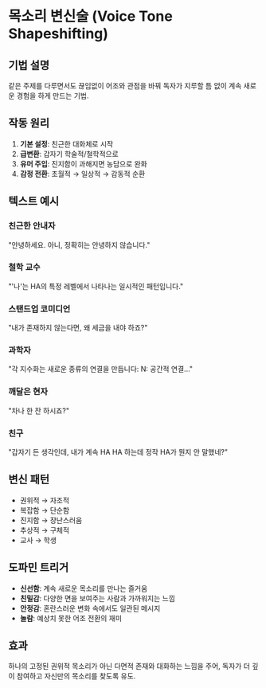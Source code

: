 # 목소리 변신술 (Voice Tone Shapeshifting)

## 기법 설명
같은 주제를 다루면서도 끊임없이 어조와 관점을 바꿔 독자가 지루할 틈 없이 계속 새로운 경험을 하게 만드는 기법.

## 작동 원리
1. **기본 설정**: 친근한 대화체로 시작
2. **급변환**: 갑자기 학술적/철학적으로
3. **유머 주입**: 진지함이 과해지면 농담으로 완화
4. **감정 전환**: 초월적 → 일상적 → 감동적 순환

## 텍스트 예시

### 친근한 안내자
"안녕하세요. 아니, 정확히는 안녕하지 않습니다."

### 철학 교수
"'나'는 HA의 특정 레벨에서 나타나는 일시적인 패턴입니다."

### 스탠드업 코미디언
"내가 존재하지 않는다면, 왜 세금을 내야 하죠?"

### 과학자
"각 지수화는 새로운 종류의 연결을 만듭니다: N: 공간적 연결..."

### 깨달은 현자
"차나 한 잔 하시죠?"

### 친구
"갑자기 든 생각인데, 내가 계속 HA HA 하는데 정작 HA가 뭔지 안 말했네?"

## 변신 패턴
- 권위적 → 자조적
- 복잡함 → 단순함
- 진지함 → 장난스러움
- 추상적 → 구체적
- 교사 → 학생

## 도파민 트리거
- **신선함**: 계속 새로운 목소리를 만나는 즐거움
- **친밀감**: 다양한 면을 보여주는 사람과 가까워지는 느낌
- **안정감**: 혼란스러운 변화 속에서도 일관된 메시지
- **놀람**: 예상치 못한 어조 전환의 재미

## 효과
하나의 고정된 권위적 목소리가 아닌 다면적 존재와 대화하는 느낌을 주어, 독자가 더 깊이 참여하고 자신만의 목소리를 찾도록 유도.